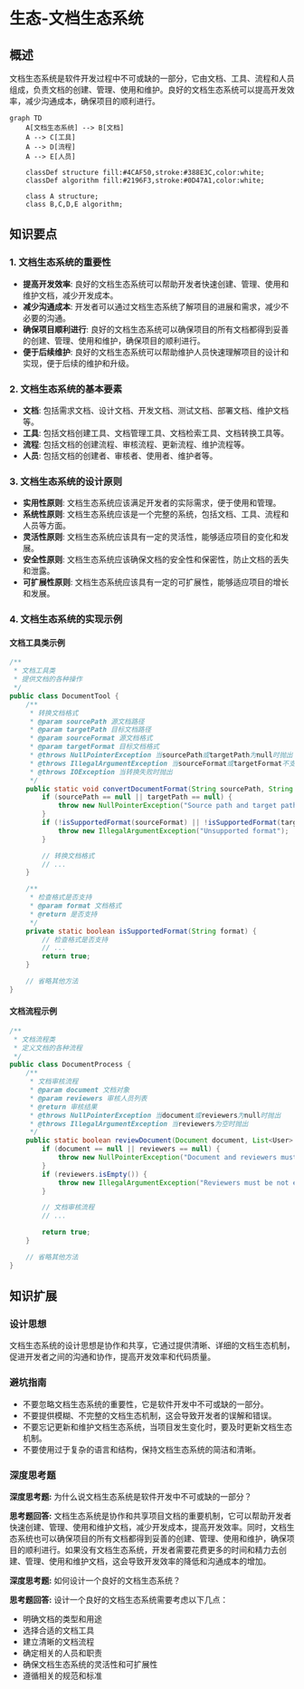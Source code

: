 # 生态-文档生态系统

## 概述
文档生态系统是软件开发过程中不可或缺的一部分，它由文档、工具、流程和人员组成，负责文档的创建、管理、使用和维护。良好的文档生态系统可以提高开发效率，减少沟通成本，确保项目的顺利进行。

```mermaid
graph TD
    A[文档生态系统] --> B[文档]
    A --> C[工具]
    A --> D[流程]
    A --> E[人员]

    classDef structure fill:#4CAF50,stroke:#388E3C,color:white;
    classDef algorithm fill:#2196F3,stroke:#0D47A1,color:white;

    class A structure;
    class B,C,D,E algorithm;
```

## 知识要点
### 1. 文档生态系统的重要性
- **提高开发效率**: 良好的文档生态系统可以帮助开发者快速创建、管理、使用和维护文档，减少开发成本。
- **减少沟通成本**: 开发者可以通过文档生态系统了解项目的进展和需求，减少不必要的沟通。
- **确保项目顺利进行**: 良好的文档生态系统可以确保项目的所有文档都得到妥善的创建、管理、使用和维护，确保项目的顺利进行。
- **便于后续维护**: 良好的文档生态系统可以帮助维护人员快速理解项目的设计和实现，便于后续的维护和升级。

### 2. 文档生态系统的基本要素
- **文档**: 包括需求文档、设计文档、开发文档、测试文档、部署文档、维护文档等。
- **工具**: 包括文档创建工具、文档管理工具、文档检索工具、文档转换工具等。
- **流程**: 包括文档的创建流程、审核流程、更新流程、维护流程等。
- **人员**: 包括文档的创建者、审核者、使用者、维护者等。

### 3. 文档生态系统的设计原则
- **实用性原则**: 文档生态系统应该满足开发者的实际需求，便于使用和管理。
- **系统性原则**: 文档生态系统应该是一个完整的系统，包括文档、工具、流程和人员等方面。
- **灵活性原则**: 文档生态系统应该具有一定的灵活性，能够适应项目的变化和发展。
- **安全性原则**: 文档生态系统应该确保文档的安全性和保密性，防止文档的丢失和泄露。
- **可扩展性原则**: 文档生态系统应该具有一定的可扩展性，能够适应项目的增长和发展。

### 4. 文档生态系统的实现示例
#### 文档工具类示例
```java
/**
 * 文档工具类
 * 提供文档的各种操作
 */
public class DocumentTool {
    /**
     * 转换文档格式
     * @param sourcePath 源文档路径
     * @param targetPath 目标文档路径
     * @param sourceFormat 源文档格式
     * @param targetFormat 目标文档格式
     * @throws NullPointerException 当sourcePath或targetPath为null时抛出
     * @throws IllegalArgumentException 当sourceFormat或targetFormat不支持时抛出
     * @throws IOException 当转换失败时抛出
     */
    public static void convertDocumentFormat(String sourcePath, String targetPath, String sourceFormat, String targetFormat) throws IOException {
        if (sourcePath == null || targetPath == null) {
            throw new NullPointerException("Source path and target path must be not null");
        }
        if (!isSupportedFormat(sourceFormat) || !isSupportedFormat(targetFormat)) {
            throw new IllegalArgumentException("Unsupported format");
        }

        // 转换文档格式
        // ...
    }

    /**
     * 检查格式是否支持
     * @param format 文档格式
     * @return 是否支持
     */
    private static boolean isSupportedFormat(String format) {
        // 检查格式是否支持
        // ...
        return true;
    }

    // 省略其他方法
}
```

#### 文档流程示例
```java
/**
 * 文档流程类
 * 定义文档的各种流程
 */
public class DocumentProcess {
    /**
     * 文档审核流程
     * @param document 文档对象
     * @param reviewers 审核人员列表
     * @return 审核结果
     * @throws NullPointerException 当document或reviewers为null时抛出
     * @throws IllegalArgumentException 当reviewers为空时抛出
     */
    public static boolean reviewDocument(Document document, List<User> reviewers) {
        if (document == null || reviewers == null) {
            throw new NullPointerException("Document and reviewers must be not null");
        }
        if (reviewers.isEmpty()) {
            throw new IllegalArgumentException("Reviewers must be not empty");
        }

        // 文档审核流程
        // ...

        return true;
    }

    // 省略其他方法
}
```

## 知识扩展
### 设计思想
文档生态系统的设计思想是协作和共享，它通过提供清晰、详细的文档生态机制，促进开发者之间的沟通和协作，提高开发效率和代码质量。

### 避坑指南
- 不要忽略文档生态系统的重要性，它是软件开发中不可或缺的一部分。
- 不要提供模糊、不完整的文档生态机制，这会导致开发者的误解和错误。
- 不要忘记更新和维护文档生态系统，当项目发生变化时，要及时更新文档生态机制。
- 不要使用过于复杂的语言和结构，保持文档生态系统的简洁和清晰。

### 深度思考题
**深度思考题:** 为什么说文档生态系统是软件开发中不可或缺的一部分？

**思考题回答:** 文档生态系统是协作和共享项目文档的重要机制，它可以帮助开发者快速创建、管理、使用和维护文档，减少开发成本，提高开发效率。同时，文档生态系统也可以确保项目的所有文档都得到妥善的创建、管理、使用和维护，确保项目的顺利进行。如果没有文档生态系统，开发者需要花费更多的时间和精力去创建、管理、使用和维护文档，这会导致开发效率的降低和沟通成本的增加。

**深度思考题:** 如何设计一个良好的文档生态系统？

**思考题回答:** 设计一个良好的文档生态系统需要考虑以下几点：
- 明确文档的类型和用途
- 选择合适的文档工具
- 建立清晰的文档流程
- 确定相关的人员和职责
- 确保文档生态系统的灵活性和可扩展性
- 遵循相关的规范和标准